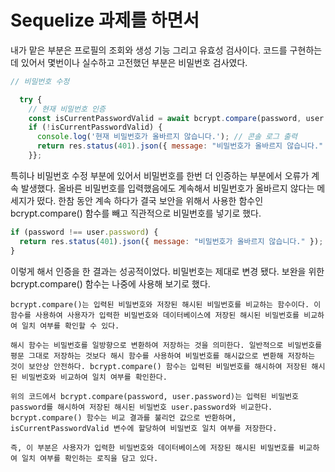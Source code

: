 # Sequelize 과제를 하면서

내가 맡은 부분은 프로필의 조회와 생성 기능 그리고 유효성 검사이다. 코드를 구현하는데 있어서 몇번이나 실수하고 고전했던 부분은 비밀번호 검사였다.

```javascript
// 비밀번호 수정

  try {
    // 현재 비밀번호 인증
    const isCurrentPasswordValid = await bcrypt.compare(password, user.password);
    if (!isCurrentPasswordValid) {
      console.log('현재 비밀번호가 올바르지 않습니다.'); // 콘솔 로그 출력
      return res.status(401).json({ message: "비밀번호가 올바르지 않습니다." });
    }};

```

특히나 비밀번호 수정 부분에 있어서 비밀번호를 한번 더 인증하는 부분에서 오류가 계속 발생했다. 올바른 비밀번호를 입력했음에도 계속해서 비밀번호가 올바르지 않다는 메세지가 떴다. 한참 동안 계속 하다가 결국 보안을 위해서 사용한 함수인 bcrypt.compare() 함수를 빼고 직관적으로 비밀번호를 넣기로 했다.

```javascript
if (password !== user.password) {
  return res.status(401).json({ message: "비밀번호가 올바르지 않습니다." });
}
```

이렇게 해서 인증을 한 결과는 성공적이었다. 비밀번호는 제대로 변경 됐다. 보완을 위한 bcrypt.compare() 함수는 나중에 사용해 보기로 했다.

```
bcrypt.compare()는 입력된 비밀번호와 저장된 해시된 비밀번호를 비교하는 함수이다. 이 함수를 사용하여 사용자가 입력한 비밀번호와 데이터베이스에 저장된 해시된 비밀번호를 비교하여 일치 여부를 확인할 수 있다.

해시 함수는 비밀번호를 일방향으로 변환하여 저장하는 것을 의미한다. 일반적으로 비밀번호를 평문 그대로 저장하는 것보다 해시 함수를 사용하여 비밀번호를 해시값으로 변환해 저장하는 것이 보안상 안전하다. bcrypt.compare() 함수는 입력된 비밀번호를 해시하여 저장된 해시된 비밀번호와 비교하여 일치 여부를 확인한다.

위의 코드에서 bcrypt.compare(password, user.password)는 입력된 비밀번호 password를 해시하여 저장된 해시된 비밀번호 user.password와 비교한다. bcrypt.compare() 함수는 비교 결과를 불리언 값으로 반환하며, isCurrentPasswordValid 변수에 할당하여 비밀번호 일치 여부를 저장한다.

즉, 이 부분은 사용자가 입력한 비밀번호와 데이터베이스에 저장된 해시된 비밀번호를 비교하여 일치 여부를 확인하는 로직을 담고 있다.
```